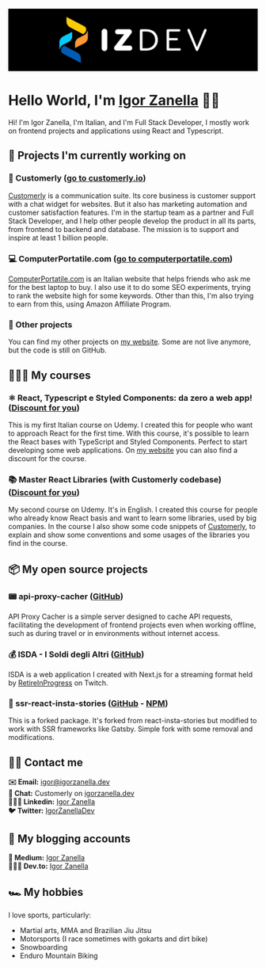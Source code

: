 <p align="center"><a href="https://www.igorzanella.dev"><img src="./assets/izdev-logo.jpeg" alt="Igor Zanella"/></a></p>

# Hello World, I'm [Igor Zanella](https://www.igorzanella.dev) 👋🏻
Hi! I'm Igor Zanella, I'm Italian, and I'm Full Stack Developer, I mostly work on frontend projects and applications using React and Typescript.

## 🚀 Projects I'm currently working on
### 💬 Customerly ([go to customerly.io](https://www.customerly.io))
[Customerly](https://www.customerly.io) is a communication suite. Its core business is customer support with a chat widget for websites.
But it also has marketing automation and customer satisfaction features.
I'm in the startup team as a partner and Full Stack Developer, and I help other people develop the product in all its parts, from frontend to backend and database.
The mission is to support and inspire at least 1 billion people.

### 💻 ComputerPortatile.com ([go to computerportatile.com](https://www.computerportatile.com))
[ComputerPortatile.com](https://www.computerportatile.com) is an Italian website that helps friends who ask me for the best laptop to buy.
I also use it to do some SEO experiments, trying to rank the website high for some keywords.
Other than this, I'm also trying to earn from this, using Amazon Affiliate Program.

### 📝 Other projects
You can find my other projects on [my website](https://www.igorzanella.dev/projects). Some are not live anymore, but the code is still on GitHub.

## 👨🏻‍🏫 My courses
### ⚛️ React, Typescript e Styled Components: da zero a web app! ([Discount for you](https://go.igorzanella.dev/courses/react-ts-sc-github))
This is my first Italian course on Udemy. I created this for people who want to approach React for the first time.
With this course, it's possible to learn the React bases with TypeScript and Styled Components.
Perfect to start developing some web applications. On [my website](https://igorzanella.dev/courses) you can also find a discount for the course.

### 📚 Master React Libraries (with Customerly codebase) ([Discount for you](https://go.igorzanella.dev/courses/mrl-github))
My second course on Udemy. It's in English. I created this course for people who already know React basis and want to learn some libraries, used by big companies.
In the course I also show some code snippets of [Customerly](https://www.customerly.io), to explain and show some conventions and some usages of the libraries you find in the course.

## 📦 My open source projects
### 📟 api-proxy-cacher ([GitHub](https://github.com/IgorZanellaDev/api-proxy-cacher))
API Proxy Cacher is a simple server designed to cache API requests, facilitating the development of frontend projects even when working offline, such as during travel or in environments without internet access.

### 💰 ISDA - I Soldi degli Altri ([GitHub](https://github.com/NandayDev/isda))
ISDA is a web application I created with Next.js for a streaming format held by [RetireInProgress](https://www.twitch.tv/retireinprogress) on Twitch.

### 📸 ssr-react-insta-stories ([GitHub](https://github.com/IgorZanellaDev/ssr-react-insta-stories) - [NPM](https://www.npmjs.com/package/ssr-react-insta-stories))
This is a forked package. It's forked from react-insta-stories but modified to work with SSR frameworks like Gatsby. Simple fork with some removal and modifications.

## 🤙🏻 Contact me
**✉️ Email:** [igor@igorzanella.dev](mailto:igor@igorzanella.dev)\
**💬 Chat:** Customerly on [igorzanella.dev](https://www.igorzanella.dev)\
**👨🏻‍💻 Linkedin:** [Igor Zanella](https://it.linkedin.com/in/igor-zanella)\
**🐦 Twitter:** [IgorZanellaDev](https://twitter.com/IgorZanellaDev)

## 📝 My blogging accounts
**📖 Medium:** [Igor Zanella](https://it.linkedin.com/in/igor-zanella)\
**👨🏻‍💻 Dev.to:** [Igor Zanella](https://dev.to/igorzanelladev)

## 🏎️ My hobbies
I love sports, particularly:
- Martial arts, MMA and Brazilian Jiu Jitsu
- Motorsports (I race sometimes with gokarts and dirt bike)
- Snowboarding
- Enduro Mountain Biking
